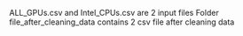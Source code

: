 ALL_GPUs.csv and Intel_CPUs.csv are 2 input files
Folder file_after_cleaning_data contains 2 csv file after cleaning data
